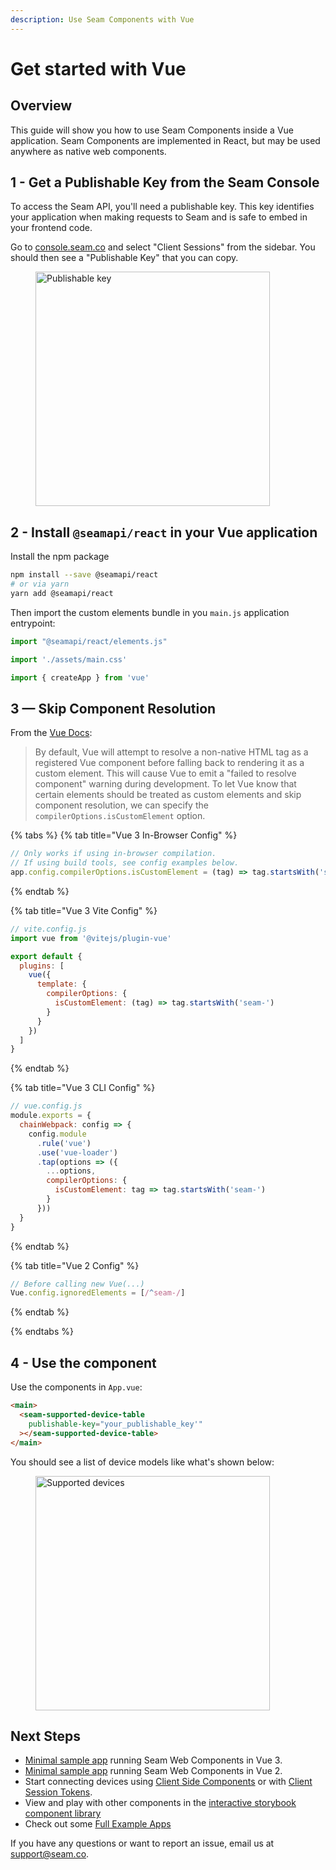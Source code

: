 ```yaml
---
description: Use Seam Components with Vue
---
```


# Get started with Vue

## Overview

This guide will show you how to use Seam Components inside a Vue application. Seam Components are implemented in React, but may be used anywhere as native web components.

## 1 - Get a Publishable Key from the Seam Console

To access the Seam API, you'll need a publishable key. This key identifies your application when making requests to Seam and is safe to embed in your frontend code.

Go to [console.seam.co](https://console.seam.co) and select "Client Sessions" from the sidebar. You should then see a "Publishable Key" that you can copy.

<figure><img src="../../.gitbook/assets/publishable-key-copy.png" alt="Publishable key" width="375"><figcaption></figcaption></figure>

## 2 - Install `@seamapi/react` in your Vue application

Install the npm package

```bash
npm install --save @seamapi/react
# or via yarn
yarn add @seamapi/react
```

Then import the custom elements bundle in you `main.js` application entrypoint:

```javascript
import "@seamapi/react/elements.js"

import './assets/main.css'

import { createApp } from 'vue'
```

## 3 — Skip Component Resolution

From the [Vue Docs](https://vuejs.org/guide/extras/web-components.html#skipping-component-resolution):

> By default, Vue will attempt to resolve a non-native HTML tag as a registered Vue component before falling back to rendering it as a custom element. This will cause Vue to emit a "failed to resolve component" warning during development. To let Vue know that certain elements should be treated as custom elements and skip component resolution, we can specify the `compilerOptions.isCustomElement` option.

{% tabs %}
{% tab title="Vue 3 In-Browser Config" %}

```javascript
// Only works if using in-browser compilation.
// If using build tools, see config examples below.
app.config.compilerOptions.isCustomElement = (tag) => tag.startsWith('seam-')
```
{% endtab %}

{% tab title="Vue 3 Vite Config" %}

```javascript
// vite.config.js
import vue from '@vitejs/plugin-vue'

export default {
  plugins: [
    vue({
      template: {
        compilerOptions: {
          isCustomElement: (tag) => tag.startsWith('seam-')
        }
      }
    })
  ]
}
```

{% endtab %}

{% tab title="Vue 3 CLI Config" %}

```javascript
// vue.config.js
module.exports = {
  chainWebpack: config => {
    config.module
      .rule('vue')
      .use('vue-loader')
      .tap(options => ({
        ...options,
        compilerOptions: {
          isCustomElement: tag => tag.startsWith('seam-')
        }
      }))
  }
}
```

{% endtab %}

{% tab title="Vue 2 Config" %}

```javascript
// Before calling new Vue(...)
Vue.config.ignoredElements = [/^seam-/]
```

{% endtab %}

{% endtabs %}

## 4 - Use the component

Use the components in `App.vue`:

```html
<main>
  <seam-supported-device-table
    publishable-key="your_publishable_key'"
  ></seam-supported-device-table>
</main>
```

You should see a list of device models like what's shown below:

<figure><img src="../../.gitbook/assets/supported-device-table.png" alt="Supported devices" width="375"><figcaption></figcaption></figure>

## Next Steps

* [Minimal sample app](https://github.com/seamapi/seam-components-sample-apps/tree/main/vue-web-components) running Seam Web Components in Vue 3.
* [Minimal sample app](https://github.com/seamapi/seam-components-sample-apps/tree/main/vue-2-web-components) running Seam Web Components in Vue 2.
* Start connecting devices using [Client Side Components](get-started-with-client-side-components.md) or with [Client Session Tokens](get-started-with-react-components-and-client-session-tokens.md).
* View and play with other components in the [interactive storybook component library](https://react.seam.co/)
* Check out some [Full Example Apps](https://github.com/seamapi/react/tree/main/examples)

If you have any questions or want to report an issue, email us at support@seam.co.
